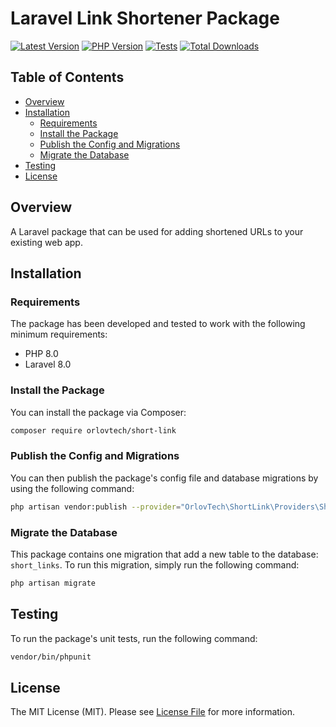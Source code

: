 # Laravel Link Shortener Package

<!-- BADGES_START -->
[![Latest Version][badge-release]][packagist]
[![PHP Version][badge-php]][php]
[![Tests][badge-tests]][tests]
[![Total Downloads][badge-downloads]][downloads]

[badge-tests]: https://github.com/orlovtech/short-link/actions/workflows/ci-tests.yml/badge.svg
[badge-release]: https://img.shields.io/packagist/v/orlovtech/short-link.svg?style=flat-square&label=release
[badge-php]: https://img.shields.io/packagist/php-v/orlovtech/short-link.svg?style=flat-square
[badge-downloads]: https://img.shields.io/packagist/dt/orlovtech/short-link.svg?style=flat-square&colorB=mediumvioletred

[packagist]: https://packagist.org/packages/orlovtech/short-link
[php]: https://php.net
[downloads]: https://packagist.org/packages/orlovtech/short-link
[tests]: https://github.com/orlovtech/short-link/actions/workflows/ci-tests.yml
<!-- BADGES_END -->

## Table of Contents

- [Overview](#overview)
- [Installation](#installation)
    - [Requirements](#requirements)
    - [Install the Package](#install-the-package)
    - [Publish the Config and Migrations](#publish-the-config-and-migrations)
    - [Migrate the Database](#migrate-the-database)
- [Testing](#testing)
- [License](#license)

## Overview

A Laravel package that can be used for adding shortened URLs to your existing web app.

## Installation

### Requirements
The package has been developed and tested to work with the following minimum requirements:

- PHP 8.0
- Laravel 8.0

### Install the Package
You can install the package via Composer:

```bash
composer require orlovtech/short-link
```

### Publish the Config and Migrations
You can then publish the package's config file and database migrations by using the following command:
```bash
php artisan vendor:publish --provider="OrlovTech\ShortLink\Providers\ShortLinkServiceProvider"
```

### Migrate the Database
This package contains one migration that add a new table to the database: ```short_links```. To run this migration, simply run the following command:
```bash
php artisan migrate
```

## Testing

To run the package's unit tests, run the following command:

``` bash
vendor/bin/phpunit
```

## License

The MIT License (MIT). Please see [License File](LICENSE.md) for more information.
